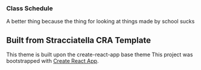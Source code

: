 ### Class Schedule

A better thing because the thing for looking at things made by school sucks


## Built from Stracciatella CRA Template

This theme is built upon the create-react-app base theme
This project was bootstrapped with [Create React App](https://github.com/facebook/create-react-app).

